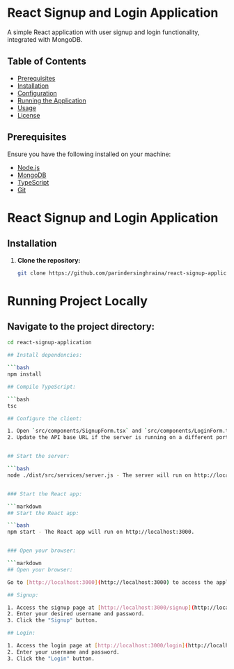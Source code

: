 # React Signup and Login Application

A simple React application with user signup and login functionality, integrated with MongoDB.

## Table of Contents

- [Prerequisites](#prerequisites)
- [Installation](#installation)
- [Configuration](#configuration)
- [Running the Application](#running-the-application)
- [Usage](#usage)
- [License](#license)

## Prerequisites

Ensure you have the following installed on your machine:

- [Node.js](https://nodejs.org/)
- [MongoDB](https://www.mongodb.com/try/download/community)
- [TypeScript](https://www.typescriptlang.org/)
- [Git](https://git-scm.com/)


# React Signup and Login Application

## Installation

1. **Clone the repository:**

   ```bash
   git clone https://github.com/parindersinghraina/react-signup-application.git

# Running Project Locally

## Navigate to the project directory:

```bash
cd react-signup-application

## Install dependencies:

```bash
npm install

## Compile TypeScript:

```bash
tsc

## Configure the client:

1. Open `src/components/SignupForm.tsx` and `src/components/LoginForm.tsx`.
2. Update the API base URL if the server is running on a different port or domain.


## Start the server:

```bash
node ./dist/src/services/server.js - The server will run on http://localhost:5001.


### Start the React app:

```markdown
## Start the React app:

```bash
npm start - The React app will run on http://localhost:3000.


### Open your browser:

```markdown
## Open your browser:

Go to [http://localhost:3000](http://localhost:3000) to access the application.

## Signup:

1. Access the signup page at [http://localhost:3000/signup](http://localhost:3000/signup).
2. Enter your desired username and password.
3. Click the "Signup" button.

## Login:

1. Access the login page at [http://localhost:3000/login](http://localhost:3000/login).
2. Enter your username and password.
3. Click the "Login" button.

